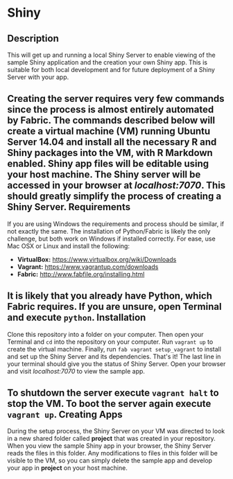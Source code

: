 Shiny
=====
Description
-----------
This will get up and running a local Shiny Server to enable viewing of 
the sample Shiny application and the creation your own Shiny app. This is 
suitable for both local development and for future deployment of a Shiny 
Server with your app.

Creating the server requires very few commands since the process is 
almost entirely automated by Fabric. The commands described below will create a virtual machine (VM) running
Ubuntu Server 14.04 and install all the necessary R and Shiny 
packages into the VM, with R Markdown enabled. Shiny app files will be 
editable using your host machine. The Shiny server will be accessed in your 
browser at *localhost:7070*. This should greatly simplify the process of 
creating a Shiny Server.
Requirements
------------
If you are using Windows the requirements and process should be similar, 
if not exactly the same. The installation of Python/Fabric is likely the 
only challenge, but both work on Windows if installed correctly.
For ease, use Mac OSX or Linux and install the following:

+ **VirtualBox:** https://www.virtualbox.org/wiki/Downloads
+ **Vagrant:** https://www.vagrantup.com/downloads
+ **Fabric:** http://www.fabfile.org/installing.html

It is likely that you already have Python, which Fabric requires. If you are 
unsure, open Terminal and execute `python`.
Installation
------------
Clone this repository into a folder on your computer. Then open your Terminal
and `cd` into the repository on your computer. Run `vagrant up` to create 
the virtual machine. Finally, run `fab vagrant setup_vagrant` to install and
set up the Shiny Server and its dependencies. That's it! The last line in 
your terminal should give you the status of Shiny Server. Open your browser
and visit *localhost:7070* to view the sample app.

To shutdown the server execute `vagrant halt` to stop the VM. To boot the 
server again execute `vagrant up`. 
Creating Apps
-------------
During the setup process, the Shiny Server on your VM was directed to look in a 
new shared folder called **project** that was created in your repository. When 
you view the sample Shiny app in your browser, the Shiny Server reads the 
files in this folder. Any modifications to files in this folder will be 
visible to the VM, so you can simply delete the sample app and develop your app
in **project** on your host machine.
